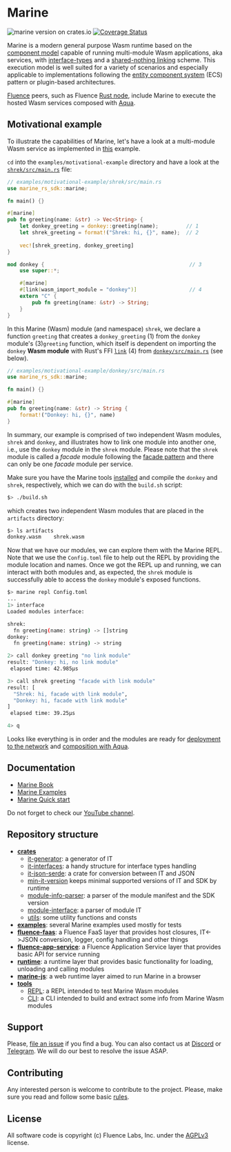 # Marine

![marine version on crates.io](https://img.shields.io/crates/v/marine?color=green&style=flat-square)
[![Coverage Status](https://coveralls.io/repos/github/fluencelabs/marine/badge.svg)](https://coveralls.io/github/fluencelabs/marine)

Marine is a modern general purpose Wasm runtime based on the [component model](https://github.com/WebAssembly/component-model) capable of running multi-module Wasm applications, aka services, with [interface-types](https://github.com/WebAssembly/interface-types) and a [shared-nothing linking](https://training.linuxfoundation.org/blog/how-and-why-to-link-webassembly-modules/) scheme. This execution model is well suited for a variety of scenarios and especially applicable to implementations following the [entity component system](https://en.wikipedia.org/wiki/Entity_component_system) (ECS) pattern or plugin-based architectures.

[Fluence](https://fluence.network) peers, such as Fluence [Rust node](https://github.com/fluencelabs/fluence), include Marine to execute the hosted Wasm services composed with [Aqua](https://github.com/fluencelabs/aqua).


## Motivational example

To illustrate the capabilities of Marine, let's have a look at a multi-module Wasm service as implemented in [this](./examples/motivational-example) example.

`cd` into the `examples/motivational-example` directory and have a look at the  [`shrek/src/main.rs`](./examples/motivational-example/shrek/src/main.rs) file: 

```rust
// examples/motivational-example/shrek/src/main.rs
use marine_rs_sdk::marine;

fn main() {}

#[marine]
pub fn greeting(name: &str) -> Vec<String> {
    let donkey_greeting = donkey::greeting(name);         // 1
    let shrek_greeting = format!("Shrek: hi, {}", name);  // 2
    
    vec![shrek_greeting, donkey_greeting]                 
}

mod donkey {                                               // 3
    use super::*;

    #[marine]
    #[link(wasm_import_module = "donkey")]                 // 4
    extern "C" {
        pub fn greeting(name: &str) -> String;
    }
}
```

In this Marine (Wasm) module (and namespace) `shrek`, we declare a function `greeting` that creates a `donkey_greeting` (1) from the `donkey` module's (3)`greeting` function, which itself is dependent on importing the `donkey` **Wasm module** with Rust's FFI [`link`](https://doc.rust-lang.org/nomicon/ffi.html) (4) from [`donkey/src/main.rs`](./examples/motivational-example/donkey/src/main.rs) (see below).

```rust
// examples/motivational-example/donkey/src/main.rs
use marine_rs_sdk::marine;

fn main() {}

#[marine]
pub fn greeting(name: &str) -> String {
    format!("Donkey: hi, {}", name)
}
```

In summary, our example is comprised of two independent Wasm modules, `shrek` and `donkey`, and illustrates how to link one module into another one, i.e., use the `donkey` module in the `shrek` module. Please note that the `shrek` module is called a *facade* module following the [facade pattern]((https://en.wikipedia.org/wiki/Facade_pattern)) and there can only be one *facade* module per service. 


Make sure you have the Marine tools [installed](https://fluence.dev/docs/marine-book/quick-start/setting-up-the-development-environment) and compile the `donkey` and `shrek`, respectively, which we can do with the `build.sh` script:

```bash
$> ./build.sh
```

which creates two independent Wasm modules that are placed in the `artifacts` directory:

```bash
$> ls artifacts
donkey.wasm    shrek.wasm
```

Now that we have our modules, we can explore them with the Marine REPL. Note that we use the  `Config.toml` file to help out the REPL by providing the module location and names. Once we got the REPL up and running, we can interact with both modules and, as expected, the `shrek` module is successfully able to access the `donkey` module's exposed functions.

```bash
$> marine repl Config.toml
...
1> interface
Loaded modules interface:

shrek:
  fn greeting(name: string) -> []string
donkey:
  fn greeting(name: string) -> string

2> call donkey greeting "no link module"
result: "Donkey: hi, no link module"
 elapsed time: 42.985µs

3> call shrek greeting "facade with link module"
result: [
  "Shrek: hi, facade with link module",
  "Donkey: hi, facade with link module"
]
 elapsed time: 39.25µs

4> q
```

Looks like everything is in order and the modules are ready for [deployment to the network](https://fluence.dev/docs/build/quick-start/hosted-services/#deploying-a-wasm-module-to-the-network) and [composition with Aqua](https://fluence.dev/docs/build/quick-start/service-composition-and-reuse/).


## Documentation

- [Marine Book](https://fluence.dev/docs/marine-book/introduction)
- [Marine Examples](https://github.com/fluencelabs/examples/tree/main/marine-examples)
- [Marine Quick start](https://fluence.dev/docs/marine-book/quick-start/)

Do not forget to check our [YouTube channel](https://www.youtube.com/@fluencelabs).

## Repository structure

- [**crates**](./crates)
    - [it-generator](./crates/it-generator): a generator of IT
    - [it-interfaces](./crates/it-interfaces): a handy structure for interface types handling
    - [it-json-serde](./crates/it-json-serde): a crate for conversion between IT and JSON
    - [min-it-version](./crates/min-it-version) keeps minimal supported versions of IT and SDK by runtime
    - [module-info-parser](./crates/module-info-parser): a parser of the module manifest and the SDK version
    - [module-interface](./crates/module-interface): a parser of module IT
    - [utils](./crates/utils): some utility functions and consts
- [**examples**](./examples): several Marine examples used mostly for tests
- [**fluence-faas**](./fluence-faas): a Fluence FaaS layer that provides host closures, IT<->JSON conversion, logger, config handling and other things
- [**fluence-app-service**](./fluence-app-service): a Fluence Application Service layer that provides basic API for service running
- [**runtime**](./runtime): a runtime layer that provides basic functionality for loading, unloading and calling modules
- [**marine-js**](./marine-js): a web runtime layer aimed to run Marine in a browser
- [**tools**](./tools)
    - [REPL](./tools/repl): a REPL intended to test Marine Wasm modules
    - [CLI](./tools/cli): a CLI intended to build and extract some info from Marine Wasm modules


## Support

Please, [file an issue](https://github.com/fluencelabs/marine/issues) if you find a bug. You can also contact us at [Discord](https://discord.com/invite/5qSnPZKh7u) or [Telegram](https://t.me/fluence_project).  We will do our best to resolve the issue ASAP.


## Contributing

Any interested person is welcome to contribute to the project. Please, make sure you read and follow some basic [rules](./CONTRIBUTING.md).


## License

All software code is copyright (c) Fluence Labs, Inc. under the [AGPLv3](./LICENSE) license.
